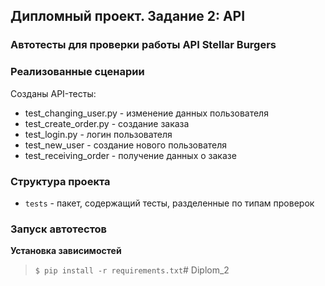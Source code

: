 ## Дипломный проект. Задание 2: API

### Автотесты для проверки работы API Stellar Burgers

### Реализованные сценарии

Созданы API-тесты:
- test_changing_user.py - изменение данных пользователя
- test_create_order.py - создание заказа
- test_login.py - логин пользователя
- test_new_user - создание нового пользователя
- test_receiving_order - получение данных о заказе

### Структура проекта

- `tests` - пакет, содержащий тесты, разделенные по типам проверок

### Запуск автотестов

**Установка зависимостей**

> `$ pip install -r requirements.txt`#   D i p l o m _ 2  
 